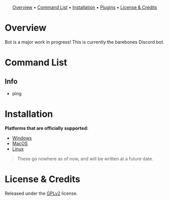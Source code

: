 <p align="center"><p align="center">
  <a href="#overview">Overview</a>
  •
  <a href="#command-list">Command List</a>
  •
  <a href="#installation">Installation</a>
  •
  <a href="#plugins">Plugins</a>
  •
  <a href="#license--credits">License & Credits</a>
</p>

# Overview

Bot is a major work in progress! This is currently the barebones Discord bot.

# Command List

## Info
- ping

# Installation

**Platforms that are officially supported:**

-   [Windows]()
-   [MacOS]()
-   [Linux]()

> These go nowhere as of now, and will be written at a future date.

# License & Credits

Released under the [GPLv2](https://en.wikipedia.org/wiki/GNU_General_Public_License#Version_2) license.
